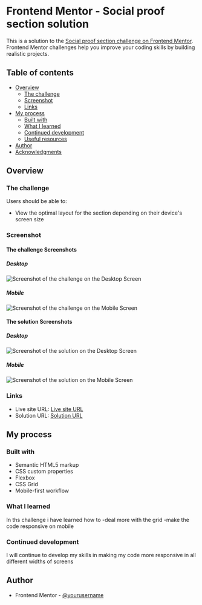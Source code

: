 # Frontend Mentor - Social proof section solution

This is a solution to the [Social proof section challenge on Frontend Mentor](https://www.frontendmentor.io/challenges/social-proof-section-6e0qTv_bA). Frontend Mentor challenges help you improve your coding skills by building realistic projects. 

## Table of contents

- [Overview](#overview)
  - [The challenge](#the-challenge)
  - [Screenshot](#screenshot)
  - [Links](#links)
- [My process](#my-process)
  - [Built with](#built-with)
  - [What I learned](#what-i-learned)
  - [Continued development](#continued-development)
  - [Useful resources](#useful-resources)
- [Author](#author)
- [Acknowledgments](#acknowledgments)


## Overview

### The challenge

Users should be able to:

- View the optimal layout for the section depending on their device's screen size

### Screenshot

#### The challenge Screenshots
##### Desktop
![Screenshot of the challenge on the Desktop Screen](image.png)
##### Mobile
![Screenshot of the challenge on the Mobile Screen](image-1.png)
#### The solution Screenshots
##### Desktop
![Screenshot of the solution on the Desktop Screen](image-2.png)
##### Mobile
![Screenshot of the solution on the Mobile Screen](image-3.png)

### Links

- Live site URL: [Live site URL](https://rankobinu.github.io/ByteCraft_Challenge/)
- Solution URL: [Solution URL](https://github.com/rankobinu/ByteCraft_Challenge)

## My process

### Built with

- Semantic HTML5 markup
- CSS custom properties
- Flexbox
- CSS Grid
- Mobile-first workflow


### What I learned
In ths challenge i have learned how to 
  -deal more with the grid
  -make the code responsive on mobile

### Continued development

I will continue to develop my skills in making my code more responsive in all different widths of screens


## Author


- Frontend Mentor - [@yourusername](https://www.frontendmentor.io/profile/rankobinu)


